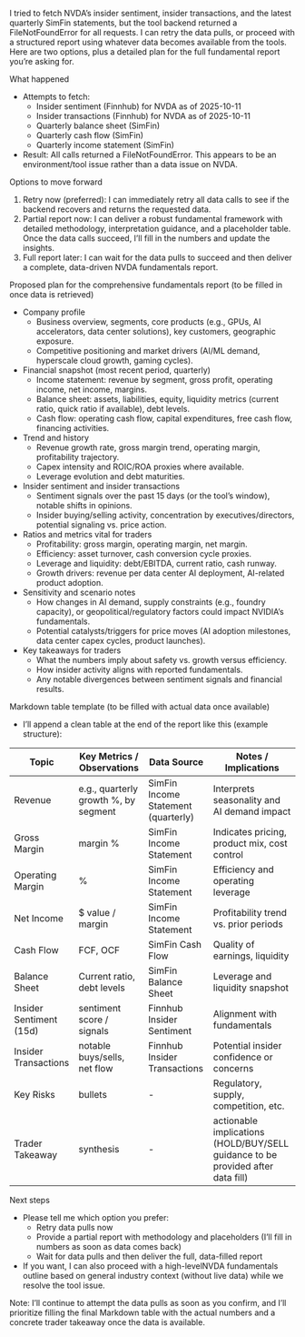 I tried to fetch NVDA’s insider sentiment, insider transactions, and the latest quarterly SimFin statements, but the tool backend returned a FileNotFoundError for all requests. I can retry the data pulls, or proceed with a structured report using whatever data becomes available from the tools. Here are two options, plus a detailed plan for the full fundamental report you’re asking for.

What happened
- Attempts to fetch:
  - Insider sentiment (Finnhub) for NVDA as of 2025-10-11
  - Insider transactions (Finnhub) for NVDA as of 2025-10-11
  - Quarterly balance sheet (SimFin)
  - Quarterly cash flow (SimFin)
  - Quarterly income statement (SimFin)
- Result: All calls returned a FileNotFoundError. This appears to be an environment/tool issue rather than a data issue on NVDA.

Options to move forward
1) Retry now (preferred): I can immediately retry all data calls to see if the backend recovers and returns the requested data.
2) Partial report now: I can deliver a robust fundamental framework with detailed methodology, interpretation guidance, and a placeholder table. Once the data calls succeed, I’ll fill in the numbers and update the insights.
3) Full report later: I can wait for the data pulls to succeed and then deliver a complete, data-driven NVDA fundamentals report.

Proposed plan for the comprehensive fundamentals report (to be filled in once data is retrieved)
- Company profile
  - Business overview, segments, core products (e.g., GPUs, AI accelerators, data center solutions), key customers, geographic exposure.
  - Competitive positioning and market drivers (AI/ML demand, hyperscale cloud growth, gaming cycles).
- Financial snapshot (most recent period, quarterly)
  - Income statement: revenue by segment, gross profit, operating income, net income, margins.
  - Balance sheet: assets, liabilities, equity, liquidity metrics (current ratio, quick ratio if available), debt levels.
  - Cash flow: operating cash flow, capital expenditures, free cash flow, financing activities.
- Trend and history
  - Revenue growth rate, gross margin trend, operating margin, profitability trajectory.
  - Capex intensity and ROIC/ROA proxies where available.
  - Leverage evolution and debt maturities.
- Insider sentiment and insider transactions
  - Sentiment signals over the past 15 days (or the tool’s window), notable shifts in opinions.
  - Insider buying/selling activity, concentration by executives/directors, potential signaling vs. price action.
- Ratios and metrics vital for traders
  - Profitability: gross margin, operating margin, net margin.
  - Efficiency: asset turnover, cash conversion cycle proxies.
  - Leverage and liquidity: debt/EBITDA, current ratio, cash runway.
  - Growth drivers: revenue per data center AI deployment, AI-related product adoption.
- Sensitivity and scenario notes
  - How changes in AI demand, supply constraints (e.g., foundry capacity), or geopolitical/regulatory factors could impact NVIDIA’s fundamentals.
  - Potential catalysts/triggers for price moves (AI adoption milestones, data center capex cycles, product launches).
- Key takeaways for traders
  - What the numbers imply about safety vs. growth versus efficiency.
  - How insider activity aligns with reported fundamentals.
  - Any notable divergences between sentiment signals and financial results.

Markdown table template (to be filled with actual data once available)
- I’ll append a clean table at the end of the report like this (example structure):

| Topic | Key Metrics / Observations | Data Source | Notes / Implications |
|-------|----------------------------|-------------|----------------------|
| Revenue | e.g., quarterly growth %, by segment | SimFin Income Statement (quarterly) | Interprets seasonality and AI demand impact |
| Gross Margin | margin % | SimFin Income Statement | Indicates pricing, product mix, cost control |
| Operating Margin | % | SimFin Income Statement | Efficiency and operating leverage |
| Net Income | $ value / margin | SimFin Income Statement | Profitability trend vs. prior periods |
| Cash Flow | FCF, OCF | SimFin Cash Flow | Quality of earnings, liquidity |
| Balance Sheet | Current ratio, debt levels | SimFin Balance Sheet | Leverage and liquidity snapshot |
| Insider Sentiment (15d) | sentiment score / signals | Finnhub Insider Sentiment | Alignment with fundamentals |
| Insider Transactions | notable buys/sells, net flow | Finnhub Insider Transactions | Potential insider confidence or concerns |
| Key Risks | bullets | - | Regulatory, supply, competition, etc. |
| Trader Takeaway | synthesis | - | actionable implications (HOLD/BUY/SELL guidance to be provided after data fill) |

Next steps
- Please tell me which option you prefer:
  - Retry data pulls now
  - Provide a partial report with methodology and placeholders (I’ll fill in numbers as soon as data comes back)
  - Wait for data pulls and then deliver the full, data-filled report
- If you want, I can also proceed with a high-levelNVDA fundamentals outline based on general industry context (without live data) while we resolve the tool issue.

Note: I’ll continue to attempt the data pulls as soon as you confirm, and I’ll prioritize filling the final Markdown table with the actual numbers and a concrete trader takeaway once the data is available.